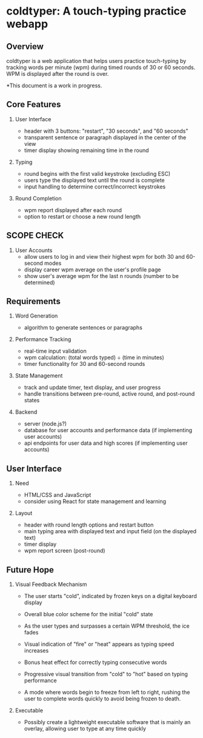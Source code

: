 

# coldtyper: A touch-typing practice webapp

## Overview
coldtyper is a web application that helps users practice touch-typing by tracking words per minute (wpm) during timed rounds of 30 or 60 seconds. WPM is displayed after the round is over.


*This document is a work in progress.

## Core Features
1. User Interface
   - header with 3 buttons: "restart", "30 seconds", and "60 seconds"
   - transparent sentence or paragraph displayed in the center of the view
   - timer display showing remaining time in the round

2. Typing
   - round begins with the first valid keystroke (excluding ESC)
   - users type the displayed text until the round is complete
   - input handling to determine correct/incorrect keystrokes

3. Round Completion
   - wpm report displayed after each round
   - option to restart or choose a new round length

## SCOPE CHECK
1. User Accounts
   - allow users to log in and view their highest wpm for both 30 and 60-second modes
   - display career wpm average on the user's profile page
   - show user's average wpm for the last n rounds (number to be determined)

## Requirements
1. Word Generation
   - algorithm to generate sentences or paragraphs

2. Performance Tracking
   - real-time input validation
   - wpm calculation: (total words typed) ÷ (time in minutes)
   - timer functionality for 30 and 60-second rounds

3. State Management
   - track and update timer, text display, and user progress
   - handle transitions between pre-round, active round, and post-round states

4. Backend
   - server (node.js?)
   - database for user accounts and performance data (if implementing user accounts)
   - api endpoints for user data and high scores (if implementing user accounts)

## User Interface
1. Need
   - HTML/CSS and JavaScript
   - consider using React for state management and learning

2. Layout
   - header with round length options and restart button
   - main typing area with displayed text and input field (on the displayed text)
   - timer display
   - wpm report screen (post-round)

## Future Hope
1. Visual Feedback Mechanism
   - The user starts "cold", indicated by frozen keys on a digital keyboard display
   - Overall blue color scheme for the initial "cold" state
   - As the user types and surpasses a certain WPM threshold, the ice fades
   - Visual indication of "fire" or "heat" appears as typing speed increases
   - Bonus heat effect for correctly typing consecutive words
   - Progressive visual transition from "cold" to "hot" based on typing performance

   - A mode where words begin to freeze from left to right, rushing the user to complete words quickly to avoid being frozen to death. 

2. Executable
   - Possibly create a lightweight executable software that is mainly an overlay, allowing user to type at any time quickly
